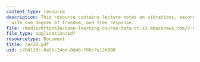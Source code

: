 ```yaml
---
content_type: resource
description: This resource contains lecture notes on vibrations, second order systems
  with one degree of freedom, and free response.
file: /media/https%3A/open-learning-course-data-rc.s3.amazonaws.com/2-003j-dynamics-and-control-i-spring-2007/c704130c0a5b24bd0d46f80c7e12d990_lec20.pdf
file_type: application/pdf
resourcetype: Document
title: lec20.pdf
uid: c704130c-0a5b-24bd-0d46-f80c7e12d990
---
```

